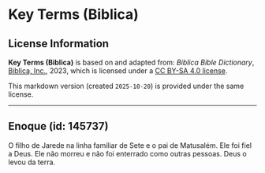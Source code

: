 # Key Terms (Biblica)

## License Information

**Key Terms (Biblica)** is based on and adapted from: _Biblica Bible Dictionary_, [Biblica, Inc.](https://www.biblica.com/), 2023, which is licensed under a [CC BY-SA 4.0 license](https://creativecommons.org/licenses/by-sa/4.0/legalcode.en).

This markdown version (created `2025-10-20`) is provided under the same license.



--------------------------------

## Enoque (id: 145737)

O filho de Jarede na linha familiar de Sete e o pai de Matusalém. Ele foi fiel a Deus. Ele não morreu e não foi enterrado como outras pessoas. Deus o levou da terra.


